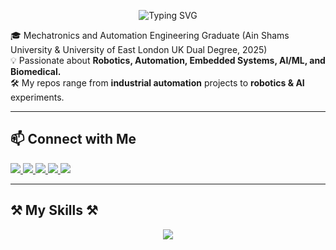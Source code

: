 <p align="center">
  <img src="https://readme-typing-svg.herokuapp.com?font=Fira+Code&weight=600&size=25&pause=1000&color=1AA260&center=true&vCenter=true&random=false&width=500&lines=Hi%2C+I’m+Eng.+Shahd+AbouHashem+👋" alt="Typing SVG" />
</p>


🎓 Mechatronics and Automation Engineering Graduate (Ain Shams University & University of East London UK Dual Degree, 2025)  
💡 Passionate about **Robotics, Automation, Embedded Systems, AI/ML, and Biomedical.**  
🛠️ My repos range from **industrial automation** projects to **robotics & AI** experiments. 

---

## 📫 Connect with Me  

<a href="mailto:shahdabouhashem02@gmail.com">
    <img src="https://img.shields.io/badge/Gmail-333333?style=for-the-badge&logo=gmail&logoColor=red" />
</a>
<a href="https://www.linkedin.com/in/shahd-m-abouhashem/" target="_blank">
    <img src="https://img.shields.io/badge/LinkedIn-0077B5?style=for-the-badge&logo=linkedin&logoColor=white" />
</a>
<a href="https://www.coursera.org/user/17809cedfa1668b1857e295aac449c2c" target="_blank">
    <img src="https://img.shields.io/badge/Coursera-0056D2?style=for-the-badge&logo=Coursera&logoColor=white" />
</a>
<a href="https://www.udemy.com/user/shahd-abouhashem-2/" target="_blank">
    <img src="https://img.shields.io/badge/Udemy-A435F0?style=for-the-badge&logo=Udemy&logoColor=white" />
</a>
<a href="https://wuzzuf.net/me/shahd-abouhashem-59463e1ec0?utm_medium=other&utm_source=referral" target="_blank">
    <img src="https://img.shields.io/badge/Wuzzuf-2C8EBB?style=for-the-badge&logoColor=white" />
</a>

---

## ⚒️ My Skills ⚒️ 

<p align="center">
  <a href="https://skillicons.dev">
    <img src="https://skillicons.dev/icons?i=c,eclipse,py,raspberrypi,ros,unity,vscode,arduino,autocad,ai,pytorch,github,matlab,anaconda,cpp,ubuntu,opencv,tensorflow,visualstudio" />
  </a>
</p>

